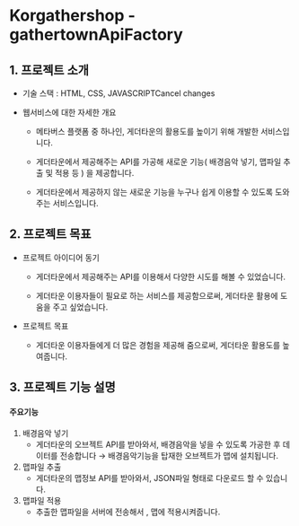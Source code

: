 # Korgathershop - gathertownApiFactory

## 1. 프로젝트 소개

- 기술 스택 : HTML, CSS, JAVASCRIPTCancel changes

- 웹서비스에 대한 자세한 개요

  - 메타버스 플랫폼 중 하나인, 게더타운의 활용도를 높이기 위해 개발한 서비스입니다.

  - 게더타운에서 제공해주는 API를 가공해 새로운 기능( 배경음악 넣기, 맵파일 추출 및 적용 등 ) 을 제공합니다.

  - 게더타운에서 제공하지 않는 새로운 기능을 누구나 쉽게 이용할 수 있도록 도와주는 서비스입니다.

## 2. 프로젝트 목표

- 프로젝트 아이디어 동기

  - 게더타운에서 제공해주는 API를 이용해서 다양한 시도를 해볼 수 있었습니다.

  - 게더타운 이용자들이 필요로 하는 서비스를 제공함으로써, 게더타운 활용에 도움을 주고 싶었습니다.

- 프로젝트 목표

  - 게더타운 이용자들에게 더 많은 경험을 제공해 줌으로써, 게더타운 활용도를 높여줍니다.

## 3. 프로젝트 기능 설명

#### <strong>주요기능</strong>

1. 배경음악 넣기
   - 게더타운의 오브젝트 API를 받아와서, 배경음악을 넣을 수 있도록 가공한 후 데이터를 전송합니다 → 배경음악기능을 탑재한 오브젝트가 맵에 설치됩니다.
2. 맵파일 추출
   - 게더타운의 맵정보 API를 받아와서, JSON파일 형태로 다운로드 할 수 있습니다.
3. 맵파일 적용
   - 추출한 맵파일을 서버에 전송해서 , 맵에 적용시켜줍니다.

